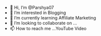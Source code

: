 - 👋 Hi, I’m @Parshya07
- 👀 I’m interested in Blogging 
- 🌱 I’m currently learning Affiliate Marketing
- 💞️ I’m looking to collaborate on ...
- 📫 How to reach me ...YouTube Video

<!---
Parshya07/Parshya07 is a ✨ special ✨ repository because its `README.md` (this file) appears on your GitHub profile.
You can click the Preview link to take a look at your changes.
--->
